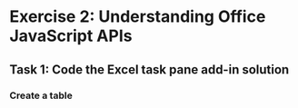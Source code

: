 # Exercise 2: Understanding Office JavaScript APIs

## Task 1: Code the Excel task pane add-in solution

### Create a table

<script>

